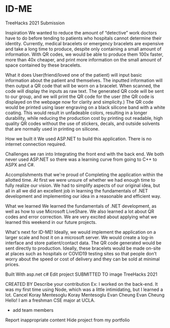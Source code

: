 # ID-ME
TreeHacks 2021 Submission

Inspiration
We wanted to reduce the amount of “detective” work doctors have to do before tending to patients who hospitals cannot determine their identity. Currently, medical bracelets or emergency bracelets are expensive and take a long time to produce, despite only containing a small amount of information. With QR codes, we would be able to produce them 100x faster, more than 40x cheaper, and print more information on the small amount of space contained by these bracelets.

What it does
User(friend/loved one of the patient) will input basic information about the patient and themselves. The inputted information will then output a QR code that will be worn on a bracelet. When scanned, the code will display the inputs as raw text. The generated QR code will be sent to our group, and we will print the QR code for the user (the QR code is displayed on the webpage now for clarity and simplicity.) The QR code would be printed using laser engraving on a black silicone band with a white coating. This would result in unfadeable colors, resulting in a longer durability, while reducing the production cost by printing out readable, high quality QR codes without the use of stickers, decals, and outside solvents that are normally used in printing on silicone.

How we built it
We used ASP.NET to build this application. There is no internet connection required.

Challenges we ran into
Integrating the front end with the back end. We both never used ASP.NET so there was a learning curve from going to C++ to ASPX and C#.

Accomplishments that we're proud of
Completing the application within the allotted time. At first we were unsure of whether we had enough time to fully realize our vision. We had to simplify aspects of our original idea, but all in all we did an excellent job in learning the fundamentals of .NET development and implementing our idea in a reasonable and efficient way.

What we learned
We learned the fundamentals of .NET development, as well as how to use Microsoft LiveShare. We also learned a lot about QR codes and error correction. We are very excited about applying what we learned this weekend in our future projects.

What's next for ID-ME!
Ideally, we would implement the application on a larger scale and host it on a microsoft server. We would create a log-in interface and store patient/contact data. The QR code generated would be sent directly to production. Ideally, these bracelets would be made on-site at places such as hospitals or COVID19 testing sites so that people don’t worry about the speed or cost of delivery and they can be sold at minimal prices.

Built With
asp.net
c#
Edit project
SUBMITTED TO
image
TreeHacks 2021

CREATED BY
Describe your contribution
Ex: I worked on the back-end. It was my first time using Node, which was a little intimidating, but I learned a lot.
 Cancel
Koray Mentesoglu
Koray Mentesoglu 
Evan Cheung
Evan Cheung 
Hello! I am a freshman CSE major at UCLA.
+ add team members

 Report inappropriate content
 Hide project from my portfolio
